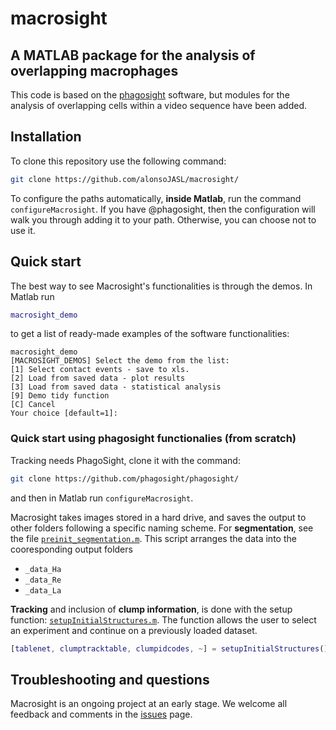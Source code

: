 # macrosight
## A MATLAB package for the analysis of overlapping macrophages
This code is based on the [phagosight](https://github.com/phagosight/phagosight)
software, but modules for the analysis of overlapping cells within a video sequence
have been added.

## Installation
To clone this repository use the following command:
```bash
git clone https://github.com/alonsoJASL/macrosight/
```

To configure the paths automatically, **inside Matlab**, run the command
`configureMacrosight`. If you have @phagosight, then the configuration will
walk you through adding it to your path. Otherwise, you can choose not to use
it.

## Quick start
The best way to see Macrosight's functionalities is through the demos. In
Matlab run
```Matlab
macrosight_demo
```
to get a list of ready-made examples of the software functionalities:
```
macrosight_demo
[MACROSIGHT_DEMOS] Select the demo from the list:
[1] Select contact events - save to xls.
[2] Load from saved data - plot results
[3] Load from saved data - statistical analysis
[9] Demo tidy function
[C] Cancel
Your choice [default=1]:
```

### Quick start using phagosight functionalies (from scratch)
Tracking needs PhagoSight, clone it with the
command:
```bash
git clone https://github.com/phagosight/phagosight/
```
and then in Matlab run `configureMacrosight`.

Macrosight takes images stored in a hard drive, and saves the output to other
folders following a specific naming scheme. For **segmentation**, see the file [`preinit_segmentation.m`](./CODE/pre-release-scripts/preinit_segmentation.m).
This script arranges the data into the cooresponding output folders
+ `_data_Ha`
+ `_data_Re`
+ `_data_La`

**Tracking** and inclusion of **clump information**, is done with the setup
function: [`setupInitialStructures.m`](./CODE/setupInitialStructures.m).
The function allows the user to select an experiment and continue on a
previously loaded dataset.

```Matlab
[tablenet, clumptracktable, clumpidcodes, ~] = setupInitialStructures();
```

## Troubleshooting and questions
Macrosight is an ongoing project at an early stage. We welcome all feedback and
comments in the [issues](https://github.com/alonsoJASL/macrosight/issues)
page.
